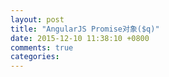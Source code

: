 ```yaml
---
layout: post
title: "AngularJS Promise对象($q)"
date: 2015-12-10 11:38:10 +0800
comments: true
categories: 
---
```

